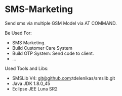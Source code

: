 # SMS-Marketing
Send sms via multiple GSM Model via AT COMMAND. 

Be Used For:
- SMS Marketing. 
- Build Customer Care System
- Build OTP System: Send code to client. 
- ...

Used Tools and Libs:
- SMSLib V4: git@github.com:tdelenikas/smslib.git
- Java JDK 1.8.0_45
- Eclipse JEE Luna SR2
